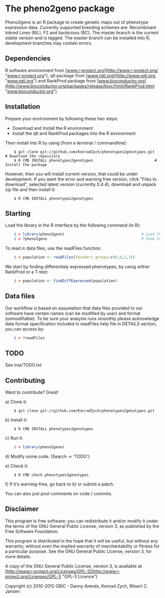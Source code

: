 The pheno2geno package
======================
Pheno2geno is an R package to create genetic maps out of phenotype expression data. 
Currently supported breeding schemes are: Recombinant Inbred Lines (RIL), F2 and 
backcross (BC). The master branch is the current stable version and is tagged. The 
master branch can be installed into R, development branches may contain errors.

Dependencies
------------
R software environment from [www.r-project.org](http://www.r-project.org/ "www.r-project.org"), qtl package from [www.rqtl.org](http://www.rqtl.org, "www.rqtl.org") and RankProd 
package from [www.bioconductor.org](http://www.bioconductor.org/packages/release/bioc/html/RankProd.html "www.bioconductor.org")

Installation
------------
Prepare your environment by following these two steps:

- Download and Install the R environment
- Install the qtl and RankProd packages into the R environment

Then install into R by using (from a terminal / commandline):

```
    $ git clone git://github.com/KonradZych/phenotypes2genotypes.git  # Download the repository
    $ R CMD INSTALL phenotypes2genotypes                            # Install the package
```

However, then you will install current version, that could be under development. If you want the error and warning free version, click "Files to download", selected latest
version (currently 0.4.4), download and unpack zip file and then install it:

```
    $ R CMD INSTALL phenotypes2genotypes
```

Starting
--------
Load the library in the R interface by the following command (in R):

```R
    $ > library(pheno2geno)                                   # Load the library
    $ > ?pheno2geno                                           # Show the help
```

To read in data files, use the readFiles function:

```R    
    $ > population <- readFiles(founders_groups=c(0,0,1,1))
```

We start by finding differentialy expressed phenotypes, by using wither RankProd 
or a T-test:

```R
    $ > population <- findDiffExpressed(population)
```

Data files
--------
Our workflow is based on assumption that data files provided to our software have 
certain names (can be modified by user) and format (unmodifiable). To be sure your 
analysis runs smoothly please acknowledge data format specification included in 
readFiles help file in DETAILS section, you can access by:

```R
    $ > ?readFiles
```

TODO
----

See inst/TODO.txt

Contributing
------------

Want to contribute? Great!

a) Clone it:

```
    $ git clone git://github.com/KonradZych/phenotypes2genotypes.git 
```

b) Install it:

```
    $ R CMD INSTALL phenotypes2genotypes
```

c) Run it:

```R
    $ > library(pheno2geno)
```

d) Modify some code. (Search -> 'TODO')

e) Check it:

```
    $ R CMD check phenotypes2genotypes
```

f) If it's warning-free, go back to b) or submit a patch.

You can also just post comments on code / commits.

Disclaimer
----------
This program is free software; you can redistribute it and/or
modify it under the terms of the GNU General Public License,
version 3, as published by the Free Software Foundation.

This program is distributed in the hope that it will be useful,
but without any warranty; without even the implied warranty of
merchantability or fitness for a particular purpose.  See the GNU
General Public License, version 3, for more details.

A copy of the GNU General Public License, version 3, is available
at [http://www.r-project.org/Licenses/GPL-3](http://www.r-project.org/Licenses/GPL-3 "GPL-3 Licence")

Copyright (c) 2010-2012 GBIC - Danny Arends, Konrad Zych, Ritsert C. Jansen

